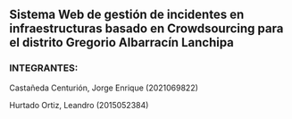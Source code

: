 ## Sistema Web de gestión de incidentes en infraestructuras basado en Crowdsourcing para el distrito Gregorio Albarracín Lanchipa

### INTEGRANTES:

Castañeda Centurión, Jorge Enrique (2021069822)

Hurtado Ortiz, Leandro (2015052384)


